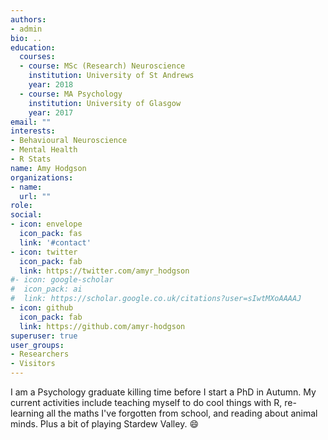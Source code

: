 ```yaml
---
authors:
- admin
bio: ..
education:
  courses:
  - course: MSc (Research) Neuroscience
    institution: University of St Andrews
    year: 2018
  - course: MA Psychology
    institution: University of Glasgow
    year: 2017
email: ""
interests:
- Behavioural Neuroscience
- Mental Health
- R Stats
name: Amy Hodgson
organizations:
- name: 
  url: ""
role: 
social:
- icon: envelope
  icon_pack: fas
  link: '#contact'
- icon: twitter
  icon_pack: fab
  link: https://twitter.com/amyr_hodgson
#- icon: google-scholar
#  icon_pack: ai
#  link: https://scholar.google.co.uk/citations?user=sIwtMXoAAAAJ
- icon: github
  icon_pack: fab
  link: https://github.com/amyr-hodgson
superuser: true
user_groups:
- Researchers
- Visitors
---
```


I am a Psychology graduate killing time before I start a PhD in Autumn. My current activities include teaching myself to do cool things with R, re-learning all the maths I've forgotten from school, and reading about animal minds. Plus a bit of playing Stardew Valley. :smile: